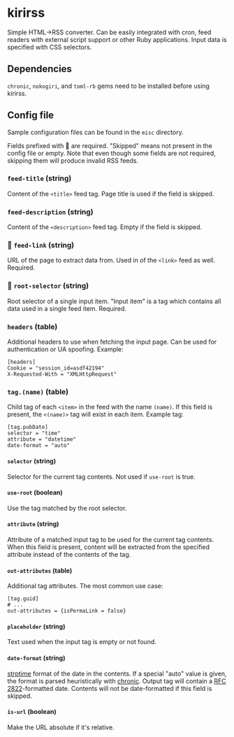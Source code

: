kirirss
=======

Simple HTML→RSS converter. Can be easily integrated with cron, feed readers with
external script support or other Ruby applications. Input data is specified with
CSS selectors.

Dependencies
------------

`chronic`, `nokogiri`, and `toml-rb` gems need to be installed before using
kirirss.

Config file
-----------

Sample configuration files can be found in the `misc` directory.

Fields prefixed with 🔶 are required. "Skipped" means not present in the config
file or empty. Note that even though some fields are not required, skipping them
will produce invalid RSS feeds.

### `feed-title` (string)

Content of the `<title>` feed tag. Page title is used if the field is skipped.

### `feed-description` (string)

Content of the `<description>` feed tag. Empty if the field is skipped.

### 🔶 `feed-link` (string)

URL of the page to extract data from. Used in of the `<link>` feed as well.
Required.

### 🔶 `root-selector` (string)

Root selector of a single input item. "Input item" is a tag which contains all
data used in a single feed item. Required.

### `headers` (table)

Additional headers to use when fetching the input page. Can be used for
authentication or UA spoofing. Example:

    [headers]
    Cookie = "session_id=asdf42194"
    X-Requested-With = "XMLHttpRequest"

### `tag.(name)` (table)

Child tag of each `<item>` in the feed with the name `(name)`. If this field is
present, the `<(name)>` tag will exist in each item. Example tag:

    [tag.pubDate]
    selector = "time"
    attribute = "datetime"
    date-format = "auto"

#### `selector` (string)

Selector for the current tag contents. Not used if `use-root` is true.

#### `use-root` (boolean)

Use the tag matched by the root selector.

#### `attribute` (string)

Attribute of a matched input tag to be used for the current tag contents. When
this field is present, content will be extracted from the specified attribute
instead of the contents of the tag.

#### `out-attributes` (table)

Additional tag attributes. The most common use case:

    [tag.guid]
    # ...
    out-attributes = {isPermaLink = false}

#### `placeholder` (string)

Text used when the input tag is empty or not found.

#### `date-format` (string)

[strptime][1] format of the date in the contents. If a special "auto" value is
given, the format is parsed heuristically with [chronic][2]. Output tag will
contain a [RFC 2822][3]-formatted date. Contents will not be date-formatted if
this field is skipped.

[1]: http://ruby-doc.org/stdlib/libdoc/date/rdoc/DateTime.html#method-c-strptime
[2]: https://github.com/mojombo/chronic
[3]: https://tools.ietf.org/html/rfc2822.html#section-3.3

#### `is-url` (boolean)

Make the URL absolute if it's relative.
